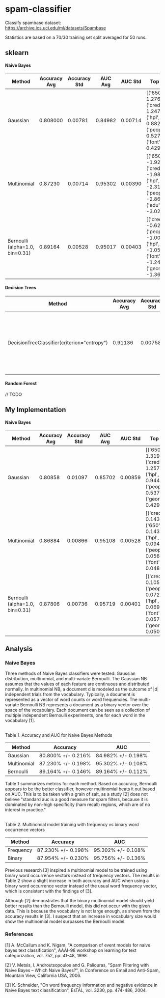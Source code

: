 # spam-classifier
Classify spambase dataset: https://archive.ics.uci.edu/ml/datasets/Spambase

Statistics are based on a 70/30 training set split averaged for 50 runs.
## sklearn
#### Naive Bayes
| Method | Accuracy Avg | Accuracy Std | AUC Avg | AUC Std | Top 5 Features (y=ham) | Top 5 Features (y=spam) |
| --- | --- | --- | --- | --- | --- | --- |
| Gaussian | 0.808000 | 0.00781 | 0.84982 | 0.00714 | [('650', 1.2760192697768751), ('credit', 1.2476267748478689), ('hpl', 0.88242393509127726), ('people', 0.52748478701825663), ('font', 0.4292748478701825)] | [('credit', 2.2555208333333345), ('font', 1.3963862179487192), ('people', 0.54309294871794844), ('business', 0.53835737179487231), ('over', 0.50399038461538403)] |
| Multinomial | 0.87230 | 0.00714 | 0.95302 | 0.00390 | [('650', -1.9278529931605961), ('credit', -1.9801256215148824), ('hpl', -2.3107274101918582), ('people', -2.868116591218965), ('edu', -3.0283909589368152)] | [('credit', -1.4507395482450338), ('font', -1.9440271739962247), ('people', -2.8479883095744416), ('business', -2.90044359646099), ('over', -2.9511096702487905)] |
| Bernoulli (alpha=1.0, bin=0.31)| 0.89164 | 0.00528 | 0.95017 | 0.00403 | [('credit', -0.62493334953781776), ('people', -1.0074197209180786), ('hpl', -1.0558622403769), ('font', -1.2449217749113739), ('george', -1.3607226493637654)] | [('credit', -0.12910183231238115), ('font', -0.24123449696324872), ('people', -0.55563963955578277), ('over', -0.72801086549656979), ('3d', -0.73629591703067643)] |

#### Decision Trees
| Method | Accuracy Avg | Accuracy Std | AUC Avg | AUC Std | Top 5 Features |
| --- | --- | --- | --- | --- | --- |
| DecisionTreeClassifier(criterion="entropy") | 0.91136 | 0.00758 | 0.91214 | 0.00853 | [('remove', 0.21730246077008433), ('free', 0.1383136780699713), ('hp', 0.078559911850530045), ('money', 0.066369886207552659), ('george', 0.054680657133664989)] |

#### Random Forest
// TODO

## My Implementation
#### Naive Bayes
| Method | Accuracy Avg | Accuracy Std | AUC Avg | AUC Std | Top 5 Features (y=ham) | Top 5 Features (y=spam) |
| --- | --- | --- | --- | --- | --- | --- |
| Gaussian | 0.80858 | 0.01097 | 0.85702 | 0.00859 | [('650', 1.3194578005115096), ('credit', 1.2579437340153434), ('hpl', 0.94403580562659861), ('people', 0.53731969309462912), ('george', 0.42955498721227592)] | [('credit', 2.2747826086956491), ('font', 1.3878418972332005), ('business', 0.54054545454545522), ('people', 0.5380316205533594), ('over', 0.51667193675889345)] |
| Multinomial | 0.86884 | 0.00866 | 0.95108 | 0.00528 | [('credit', 0.14393208823250517), ('650', 0.14351229786150893), ('hpl', 0.09480940574430724), ('people', 0.056671145539713377), ('font', 0.048257592687994753)] | [('credit', 0.23500355935145184), ('font', 0.14540852047528446), ('people', 0.056419703295146083), ('over', 0.052507351381355288), ('business', 0.051720856290241896)] |
| Bernoulli (alpha=1.0, bin=0.31) | 0.87806 | 0.00736 | 0.95719 | 0.00401 | [('credit', 0.10577409242592786), ('people', 0.072504803316816663), ('hpl', 0.069268884619273968), ('font', 0.057033067044190547), ('george', 0.050156739811912252)] | [('credit', 0.1190450352685837), ('font', 0.1069994574064025), ('people', 0.077590884427563678), ('3d', 0.066087900162778032), ('over', 0.065653825284861606)] |


## Analysis
### Naive Bayes
Three methods of Naive Bayes classifiers were tested: Gaussian distribution, multinomial, and multi-variate Bernoulli. The Gaussian NB assumes that the values of each feature are continuous and distributed normally. In multinomial NB, a document d is modeled as the outcome of |d| independent trials from the vocabulary. Typically, a document is represented as a vector of word counts or word frequencies. The multi-variate Bernoulli NB represents a document as a binary vector over the space of the vocabulary. Each document can be seen as a collection of multiple independent Bernoulli experiments, one for each word in the vocabulary [1].
<br /><br />

Table 1. Accuracy and AUC for Naive Bayes Methods

| Method | Accuracy | AUC |
| --- | --- | --- |
| Gaussian | 80.800% +/- 0.216% | 84.982% +/- 0.198%
| Multinomial | 87.230% +/- 0.198% | 95.302% +/- 0.108%
| Bernoulli | 89.164% +/- 0.146% | 89.164% +/- 0.112%

Table 1 summarizes metrics for each method. Based on accuracy, Bernoulli appears to be the better classifier, however multinomial beats it out based on AUC. This is to be taken with a grain of salt, as a study [2] does not believe "standard auc is a good measure for spam filters, because it is dominated by non-high specificity (ham recall) regions, which are of no interest in practice."
<br /><br />

Table 2. Multinomial model training with frequency vs binary word occurrence vectors

| Method | Accuracy | AUC |
| --- | --- | --- |
| Frequency | 87.230% +/- 0.198% | 95.302% +/- 0.108% |
| Binary | 87.954% +/- 0.230% | 95.756% +/- 0.136% |

Previous research [3] inspired a multinomial model to be trained using binary word occurrence vectors instead of frequency vectors. The results in Table 2 show a slight increase in both accuracy and AUC when using a binary word occurrence vector instead of the usual word frequency vector, which is consistent with the findings of [3].

Although [2] demonstrates that the binary multinomial model should yield better results than the Bernoulli model, this did not occur with the given data. This is because the vocabulary is not large enough, as shown from the accuracy results in [3]. I suspect that an increase in vocabulary size would show the multinomial model surpasses the Bernoulli model.  

### References
[1] A.  McCallum and K.  Nigam, "A comparison of event models for naive bayes text classification", AAAI-98 workshop on learning for text categorization, vol. 752, pp. 41-48, 1998.

[2] V.  Metsis, I.  Androutsopoulos and G.  Paliouras, "Spam Filtering with Naive Bayes – Which Naive Bayes?", in Conference on Email and Anti-Spam, Mountain View, California USA, 2006.

[3] K.  Schneider, "On word frequency information and negative evidence in Naive Bayes text classification", EsTAL, vol. 3230, pp. 474-486, 2004.
